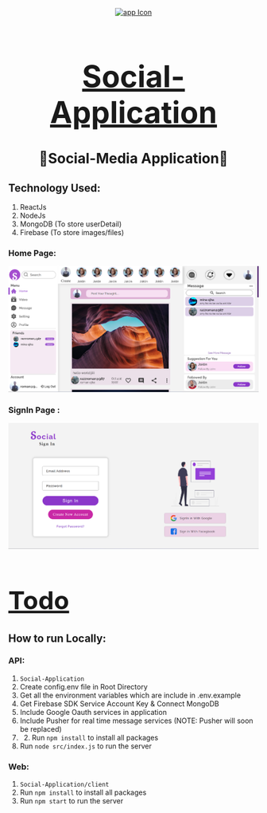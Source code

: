 
<div align="center">

[<img src="./appIcon.ico" style="width:100px;" alt="app Icon"/><h1 style="font-size:60px; width:100%;">Social-Application</h1>](./appIcon.ico)
# 🤝Social-Media Application🤝

</div>

## Technology Used:
1. ReactJs
2. NodeJs
3. MongoDB (To store userDetail)
4. Firebase (To store images/files)

### Home Page:
[<img src="Interface/Home_Page.png" alt="Home_Page"></img>](Interface/Home_Page.png)
### SignIn Page :
[<img src="Interface/Sign_In_Page.png" alt="webVplayer"></img>](Interface/Sign_In_Page.png)
<br/>

[<h1 style="font-size:50px;">Todo</h1>](todo.md "Todo")
## How to run Locally:

### API:
1. `Social-Application`
2. Create config.env file in Root Directory
3. Get all the environment variables which are include in .env.example
4. Get Firebase SDK Service Account Key & Connect MongoDB
5. Include Google Oauth services in application
6. Include Pusher for real time message services (NOTE: Pusher will soon be replaced)
7. 2. Run `npm install` to install all packages
8. Run `node src/index.js` to run the server

### Web:
1. `Social-Application/client`
2. Run `npm install` to install all packages
3. Run `npm start` to run the server